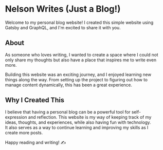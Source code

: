 
# Nelson Writes (Just a Blog!)

Welcome to my personal blog website! 
I created this simple website using Gatsby and GraphQL, and I'm excited to share it with you.

## About

As someone who loves writing, I wanted to create a space where I could not only share my thoughts but also have a place that inspires me to write even more.

Building this website was an exciting journey, and I enjoyed learning new things along the way. From setting up the project to figuring out how to manage content dynamically, this has been a great experience.

## Why I Created This

I believe that having a personal blog can be a powerful tool for self-expression and reflection. 
This website is my way of keeping track of my ideas, thoughts, and experiences, while also having fun with technology.  
It also serves as a way to continue learning and improving my skills as I create more posts.

Happy reading and writing! ✍️
